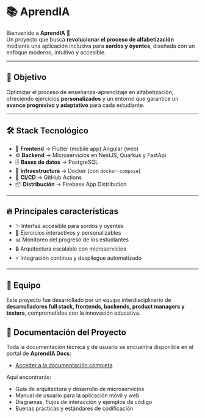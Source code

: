 # 📚 AprendIA

Bienvenido a **AprendIA** 👋  
Un proyecto que busca **revolucionar el proceso de alfabetización** mediante una aplicación inclusiva para **sordos y oyentes**, diseñada con un enfoque moderno, intuitivo y accesible.  

---

## 🎯 Objetivo
Optimizar el proceso de enseñanza-aprendizaje en alfabetización, ofreciendo ejercicios **personalizados** y un entorno que garantice un **avance progresivo y adaptativo** para cada estudiante.

---

## 🛠️ Stack Tecnológico
- 📱 **Frontend** → Flutter (mobile app) Angular (web)
- ⚙️ **Backend** → Microservicios en NestJS, Quarkus y FastApi
- 🗄️ **Bases de datos** → PostgreSQL  
- 🐳 **Infraestructura** → Docker (con `docker-compose`)  
- 🚀 **CI/CD** → GitHub Actions  
- 📦 **Distribución** → Firebase App Distribution  

---

## 🔥 Principales características
- ✨ Interfaz accesible para sordos y oyentes  
- 🎨 Ejercicios interactivos y personalizables  
- 📊 Monitoreo del progreso de los estudiantes  
- 🔒 Arquitectura escalable con microservicios  
- ⚡ Integración continua y despliegue automatizado  

---

## 👥 Equipo
Este proyecto fue desarrollado por un equipo interdisciplinario de **desarrolladores full stack, frontends, backends, product managers y testers**, comprometidos con la innovación educativa.  

## 📖 Documentación del Proyecto
Toda la documentación técnica y de usuario se encuentra disponible en el portal de **AprendIA Docs**:  

- [Acceder a la documentación completa](https://icheja-project.github.io/aprendIA-docs)  

Aquí encontrarás:  

- Guía de arquitectura y desarrollo de microservicios  
- Manual de usuario para la aplicación móvil y web  
- Diagramas, flujos de interacción y ejemplos de código  
- Buenas prácticas y estándares de codificación  
